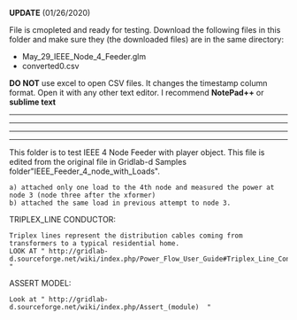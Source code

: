 **UPDATE**
(01/26/2020)

File is cmopleted and ready for testing. Download the following files in this folder and make sure they (the downloaded files) are in the same directory:

- May_29_IEEE_Node_4_Feeder.glm
- converted0.csv

**DO NOT** use excel to open CSV files. It changes the timestamp column format. Open it with any other text editor. I recommend **NotePad++** or **sublime text**

-----------------------------------------------------------------------------------
-----------------------------------------------------------------------------------
-----------------------------------------------------------------------------------
-----------------------------------------------------------------------------------

This folder is to test IEEE 4 Node Feeder with player object. This file is edited from the original file in Gridlab-d Samples folder"IEEE_Feeder_4_node_with_Loads".

	a) attached only one load to the 4th node and measured the power at node 3 (node three after the xformer)
	b) attached the same load in previous attempt to node 3.

TRIPLEX_LINE CONDUCTOR:
		
	Triplex lines represent the distribution cables coming from transformers to a typical residential home.
	LOOK AT " http://gridlab-d.sourceforge.net/wiki/index.php/Power_Flow_User_Guide#Triplex_Line_Configuration_Parameters  "



ASSERT MODEL:
	
	Look at " http://gridlab-d.sourceforge.net/wiki/index.php/Assert_(module)  "


